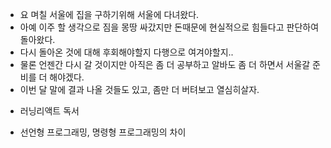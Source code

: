 - 요 며칠 서울에 집을 구하기위해 서울에 다녀왔다.
- 아예 이주 할 생각으로 짐을 몽땅 싸갔지만 돈때문에 현실적으로 힘들다고 판단하여 돌아왔다.
- 다시 돌아온 것에 대해 후회해야할지 다행으로 여겨야할지..
- 물론 언젠간 다시 갈 것이지만 아직은 좀 더 공부하고 알바도 좀 더 하면서 서울갈 준비를 더 해야겠다.
- 이번 달 말에 결과 나올 것들도 있고, 좀만 더 버텨보고 열심히살자.

* 러닝리액트 독서

- 선언형 프로그래밍, 명령형 프로그래밍의 차이
